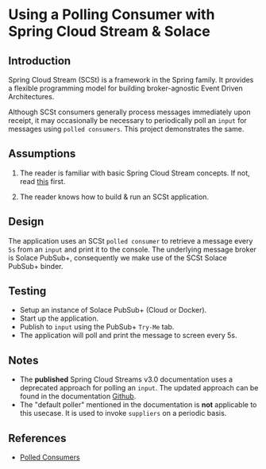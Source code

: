 # Using a Polling Consumer with Spring Cloud Stream & Solace

## Introduction
Spring Cloud Stream (SCSt) is a framework in the Spring family. It provides a flexible programming model for building broker-agnostic Event Driven Architectures.

Although SCSt consumers generally process messages immediately upon receipt, it may occasionally be necessary to periodically poll an `input` for messages using `polled consumers`. This project demonstrates the same.

## Assumptions
1. The reader is familiar with basic Spring Cloud Stream concepts. If not, read [this](https://docs.spring.io/spring-cloud-stream/docs/3.1.2/reference/html/spring-cloud-stream.html#_main_concepts) first.

2. The reader knows how to build & run an SCSt application.

## Design
The application uses an SCSt `polled consumer` to retrieve a message every `5s` from an `input` and print it to the console. The underlying message broker is Solace PubSub+, consequently we make use of the SCSt Solace PubSub+ binder.

## Testing
* Setup an instance of Solace PubSub+ (Cloud or Docker).
* Start up the application.
* Publish to `input` using the PubSub+ `Try-Me` tab.
* The application will poll and print the message to screen every 5s.


## Notes
*   The **published** Spring Cloud Streams v3.0 documentation uses a deprecated approach for polling an `input`. The updated approach can be found in the documentation [Github](https://github.com/spring-cloud/spring-cloud-stream/blob/main/docs/src/main/asciidoc/spring-cloud-stream.adoc#spring-cloud-streams-overview-using-polled-consumers).
*   The "default poller" mentioned in the documentation is **not** applicable to this usecase. It is used to invoke `suppliers` on a periodic basis.

## References
* [Polled Consumers](https://github.com/spring-cloud/spring-cloud-stream/blob/main/docs/src/main/asciidoc/spring-cloud-stream.adoc#spring-cloud-streams-overview-using-polled-consumers)

 